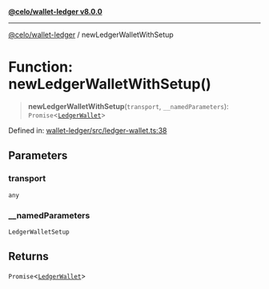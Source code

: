 [**@celo/wallet-ledger v8.0.0**](../README.md)

***

[@celo/wallet-ledger](../README.md) / newLedgerWalletWithSetup

# Function: newLedgerWalletWithSetup()

> **newLedgerWalletWithSetup**(`transport`, `__namedParameters`): `Promise`\<[`LedgerWallet`](../classes/LedgerWallet.md)\>

Defined in: [wallet-ledger/src/ledger-wallet.ts:38](https://github.com/celo-org/developer-tooling/blob/master/packages/sdk/wallets/wallet-ledger/src/ledger-wallet.ts#L38)

## Parameters

### transport

`any`

### \_\_namedParameters

`LedgerWalletSetup`

## Returns

`Promise`\<[`LedgerWallet`](../classes/LedgerWallet.md)\>
